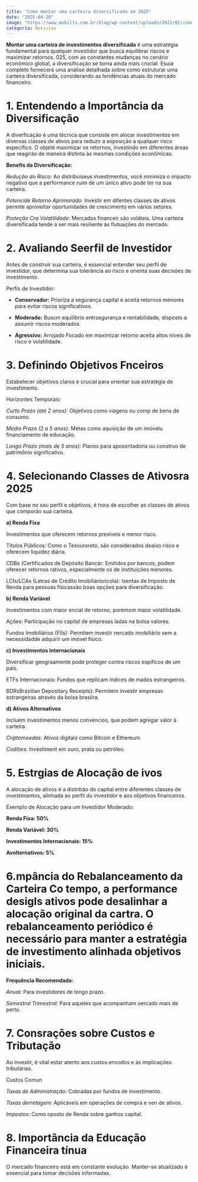 ```yaml
---
title: "Como montar uma carteira diversificada em 2025"
date: "2025-04-20"
image: "https://www.mobills.com.br/blog/wp-content/uploads/2021/02/como-investir-com-pouco-dinheiro.jpg"
categoria: Noticias
---
```


**Montar uma carteira de investimentos diversificada** é uma estratégia fundamental para qualquer investidor que busca equilibrar riscos e maximizar retornos. 025, com as constantes mudanças no cenário econômico global, a diversificação se torna ainda mais crucial. Esuia completo fornecerá uma análise detalhada sobre como estruturar uma carteira diversificada, considerando as tendências atuais do mercado financeiro.

# 1. Entendendo a Importância da Diversificação

A diverficação é uma técnica que consiste em alocar investimentos em diversas classes de ativos para reduzir a exposição a qualquer risco específico. O objeté maximizar os retornos, investindo em diferentes áreas que reagirão de maneira distinta às mesmas condições econômicas.

**Benefís da Diversificação:**

*Redução do Risco:* Ao distribuiseus investimentos, você minimiza o impacto negativo que a performance ruim de um único ativo pode ter na sua carteira.

*Potencide Retorno Aprimorado:* Investir em difentes classes de ativos permite aproveitar oportunidades de crescimento em vários setores.

*Proteção Cra Volatilidade:* Mercados financeir são voláteis. Uma carteira diversificada tende a ser mais resiliente às flutuações do mercado.

# 2. Avaliando Seerfil de Investidor

Antes de construir sua carteira, é essencial entender seu perfil de investidor, que determina sua tolerância ao risco e orienta suas decisões de investimento.

Perfis de Investidor:

- **Conservador:** Prioriza a segurança capital e aceita retornos menores para evitar riscos significativos.

- **Moderado:** Buscm equilíbrio entrsegurança e rentabilidade, disposto a assumir riscos moderados.

- **Agressivo:** Arrojado Focado em maximizar retorno aceita altos níveis de risco e volatilidade.

# 3. Definindo Objetivos Fnceiros

Estabelecer objetivos claros é crucial para orientar sua estratégia de investimento.

Horizontes Temporais:

*Curto Prazo (até 2 anos):* Objetivos como viagens ou comp de bens de consumo.

*Médio Prazo (2 a 5 anos):* Metas como aquisição de um imóvelu financiamento de educação.

*Longo Prazo (mais de 5 anos):* Planos para aposentadoria ou construo de patrimônio significativo.

# 4. Selecionando Classes de Ativosra 2025

Com base no seu perfil e objetivos, é hora de escolher as classes de ativos que comporão sua carteira.

**a) Renda Fixa**

Investimentos que oferecem retornos presíveis e menor risco.

Títulos Públicos: Como o Tesouroreto, são considerados deaixo risco e oferecem liquidez diária.

CDBs (Certificados de Depósito Bancár: Emitidos por bancos, podem oferecer retornos rativos, especialmente os de instituições menores.

LCIs/LCAs (Letras de Crédito Imobiliáriorícola): Isentas de Imposto de Renda para pessoas físicassão boas opções para diversificação.

**b) Renda Variável**

Investimentos com maior encial de retorno, porémom maior volatilidade.

Ações: Participação no capital de empresas ladas na bolsa valores.

Fundos Imobiliários (FIIs): Permitem investir nercado imobiliário sem a necessidadde adquirir um imóvel físico.

**c) Investimentos Internacionais**

Diversificar geograamente pode proteger contra riscos espíficos de um país.

ETFs Internacionais: Fundos que replicam índices de mados estrangeiros.

BDRsBrazilian Depositary Receipts): Permitem investir empresas estrangeiras através da bolsa brasilra.

**d) Ativos Alternativos**

Incluem investimentos menos convencios, que podem agregar valor à carteira.

*Criptomoedas:* Ativos digitais como Bitcoin e Ethereum.

*Codities:* Investiment em ouro, prata ou petróleo.

# 5. Estrgias de Alocação de ivos

A alocação de ativos é a distribão do capital entre diferentes classes de investimentos, alinhada ao perfil do investidor e aos objetivos financeiros.

Exemplo de Alocação para um Investidor Moderado:

**Renda Fixa: 50%**

**Renda Variável: 30%**

**Investimentos Internacionais: 15%**

**Avolternativos: 5%**

# 6.mpância do Rebalanceamento da Carteira Co tempo, a performance desigls ativos pode desalinhar a alocação original da cartra. O rebalanceamento periódico é necessário para manter a estratégia de investimento alinhada objetivos iniciais.

**Frequência Recomendada:**

*Anual:* Para investidores de longo prazo.

*Semestral Trimestral:* Para aqueles que acompanham oercado mais de perto.

# 7. Consrações sobre Custos e Tributação

Ao investir, é vital estar atento aos custos envodos e às implicações tributárias.

Custos Comun

*Taxas de Administração:* Cobradas por fundos de investimento.

*Taxas derretagem:* Aplicáveis em operações de compra e ven de ativos.

*Impostos:* Como oposto de Renda sobre ganhos capital.

# 8. Importância da Educação Financeira tínua

O mercado financeiro está em constante evolução. Manter-se atualizado é essencial para tomar decisões informadas.